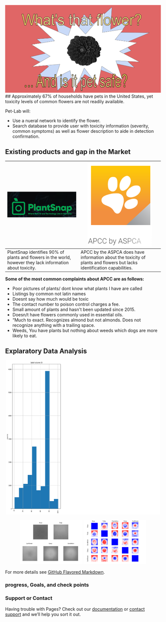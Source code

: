 <img src="Title_1.png" alt="hi" class="inline"/>
## Approximately 67% of households have pets in the United States, yet toxicity levels of common flowers are not readily available. 

Pet-Lab will:
- Use a nueral network to identify the flower.
- Search database to provide user with toxicity information (severity, common symptoms) as well as flower description to aide in detection confirmation.


## Existing products and gap in the Market

|<img src="plantsnap.PNG" alt="hi" class="inline"/>      | <img src="apcc.PNG" alt="hi" class="inline"/>        |
| -------------- | -------------- |
| PlantSnap identifies 90% of plants and flowers in the world, however they lack information about toxicity.  | APCC by the ASPCA does have information about the toxicity of plants and flowers but lacks identification capabilities.   |







**Some of the most common complaints about APCC are as follows:**
- Poor pictures of plants/ dont know what plants I have are called
- Listings by common not latin names
- Doesnt say how much would be toxic
- The contact number to poison control charges a fee.
- Small amount of plants and hasn't been updated since 2015.
- Doesn/t have flowers commonly used in essential oils.
- “Much to exact. Recognizes almond but not almonds. Does not recognize anything    with a trailing space.
- Weeds,  You have plants but nothing about weeds which dogs are more likely to eat.

## Explaratory Data Analysis
 
 <p align="center">
  <img width="500" height="500"  src="Explaratory_Analysis_1.png" alt="hi" class="inline"/>
 </p>
 
 <p align="middle">
  <img src="Averages.png" width="40%" />
  <img src="contrast_small.png" width="40%" /> 
</p>


For more details see [GitHub Flavored Markdown](https://guides.github.com/features/mastering-markdown/).



### progress, Goals, and check points

### Support or Contact

Having trouble with Pages? Check out our [documentation](https://docs.github.com/categories/github-pages-basics/) or [contact support](https://support.github.com/contact) and we’ll help you sort it out.
